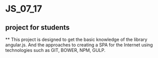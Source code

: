 # JS_07_17

## project for students

** This project is designed to get the basic knowledge of the library angular.js. And the approaches to creating a SPA for the Internet using technologies such as GIT, BOWER, NPM, GULP.
